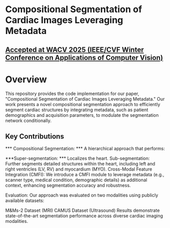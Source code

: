 # Compositional Segmentation of Cardiac Images Leveraging Metadata

## [Accepted at WACV 2025 (IEEE/CVF Winter Conference on Applications of Computer Vision)](https://wacv2025.thecvf.com/)


# Overview
This repository provides the code implementation for our paper, "Compositional Segmentation of Cardiac Images Leveraging Metadata." Our work presents a novel compositional segmentation approach to efficiently segment cardiac structures by integrating metadata, such as patient demographics and acquisition parameters, to modulate the segmentation network conditionally.

## Key Contributions
*** Compositional Segmentation: *** A hierarchical approach that performs:

***Super-segmentation: *** Localizes the heart.
Sub-segmentation: Further segments detailed structures within the heart, including left and right ventricles (LV, RV) and myocardium (MYO).
Cross-Modal Feature Integration (CMFI): We introduce a CMFI module to leverage metadata (e.g., scanner type, medical condition, demographic details) as additional context, enhancing segmentation accuracy and robustness.

Evaluation: Our approach was evaluated on two modalities using publicly available datasets:

M&Ms-2 Dataset (MRI)
CAMUS Dataset (Ultrasound)
Results demonstrate state-of-the-art segmentation performance across diverse cardiac imaging modalities.
